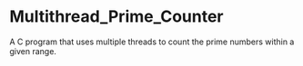 # Multithread_Prime_Counter
A C program that uses multiple threads to count the prime numbers within a given range.
